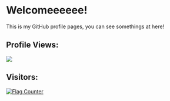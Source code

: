 # Welcomeeeeee!

This is my GitHub profile pages, you can see somethings at here!

## Profile Views:
![](https://count.getloli.com/get/@ANDYzytnb.github.readme)

## Visitors:
<a href="https://info.flagcounter.com/hGL3"><img src="https://s01.flagcounter.com/count2/hGL3/bg_FFFFFF/txt_000000/border_CCCCCC/columns_7/maxflags_20/viewers_0/labels_0/pageviews_0/flags_0/percent_0/" alt="Flag Counter" border="0"></a>
